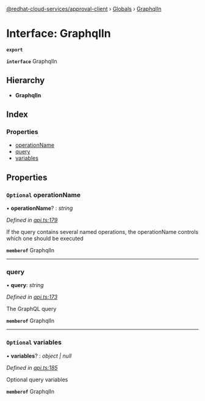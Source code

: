 [@redhat-cloud-services/approval-client](../README.md) › [Globals](../globals.md) › [GraphqlIn](graphqlin.md)

# Interface: GraphqlIn

**`export`** 

**`interface`** GraphqlIn

## Hierarchy

* **GraphqlIn**

## Index

### Properties

* [operationName](graphqlin.md#optional-operationname)
* [query](graphqlin.md#query)
* [variables](graphqlin.md#optional-variables)

## Properties

### `Optional` operationName

• **operationName**? : *string*

*Defined in [api.ts:179](https://github.com/RedHatInsights/javascript-clients/blob/master/packages/approval/api.ts#L179)*

If the query contains several named operations, the operationName controls which one should be executed

**`memberof`** GraphqlIn

___

###  query

• **query**: *string*

*Defined in [api.ts:173](https://github.com/RedHatInsights/javascript-clients/blob/master/packages/approval/api.ts#L173)*

The GraphQL query

**`memberof`** GraphqlIn

___

### `Optional` variables

• **variables**? : *object | null*

*Defined in [api.ts:185](https://github.com/RedHatInsights/javascript-clients/blob/master/packages/approval/api.ts#L185)*

Optional query variables

**`memberof`** GraphqlIn
